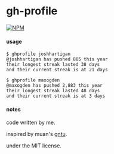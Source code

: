 # gh-profile

[![NPM](https://nodei.co/npm/gh-profile.png)](https://nodei.co/npm/gh-profile/)

#### usage

```
$ ghprofile joshhartigan
@joshhartigan has pushed 885 this year
their longest streak lasted 38 days
and their current streak is at 21 days
```

```
$ ghprofile maxogden
@maxogden has pushed 2,883 this year
their longest streak lasted 48 days
and their current streak is at 3 days
```

#### notes

code written by me.

inspired by muan's [gntu](https://github.com/muan/gntu).

under the MIT license.


